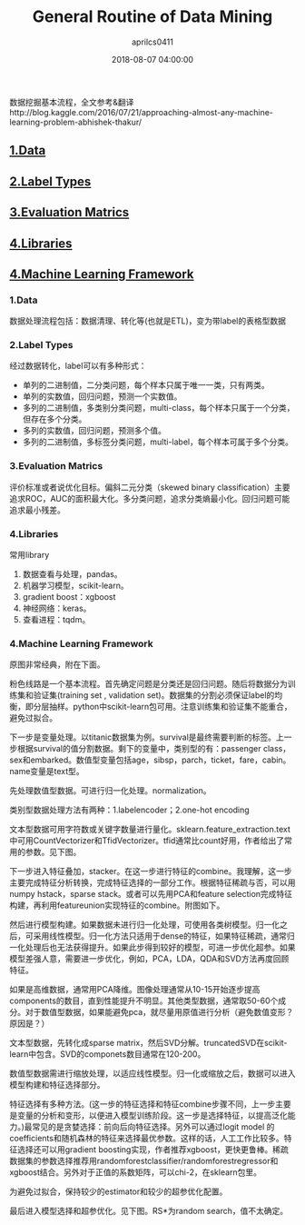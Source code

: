 ﻿---
layout: post
title: General Routine of Data Mining
date: 2018-08-07 04:00:00
tags: basic routine python
author: aprilcs0411
---





   
<p>数据挖掘基本流程，全文参考&翻译 http://blog.kaggle.com/2016/07/21/approaching-almost-any-machine-learning-problem-abhishek-thakur/</p>
<h2 id="heading1"><a href="#basic">1.Data</a></h2>
<h2 id="heading2"><a href="#b2">2.Label Types</a></h2>
<h2 id="heading3"><a href="#b3">3.Evaluation Matrics</a></h2>
<h2 id="heading4"><a href="#b4">4.Libraries</a></h2>
<h2 id="heading5"><a href="#b5">4.Machine Learning Framework</a></h2>





<h3 id="basic" name="basic">1.Data</h3>
<p>数据处理流程包括：数据清理、转化等(也就是ETL)，变为带label的表格型数据</p>

<h3 id="b2" name="b2">2.Label Types</h3>
<p>经过数据转化，label可以有多种形式：</p>
<ul>
<li>单列的二进制值，二分类问题，每个样本只属于唯一一类，只有两类。</li>
<li>单列的实数值，回归问题，预测一个实数值。</li>
<li>多列的二进制值，多类别分类问题，multi-class，每个样本只属于一个分类，但存在多个分类。</li>
<li>多列的实数值，回归问题，预测多个值。</li>
<li>多列的二进制值，多标签分类问题，multi-label，每个样本可属于多个分类。</li>
</ul>

<h3 id="b3" name="b3">3.Evaluation Matrics</h3>
<p>评价标准或者说优化目标。偏斜二元分类（skewed binary classification）主要追求ROC，AUC的面积最大化。多分类问题，追求分类熵最小化。回归问题可能追求最小残差。</p>

<h3 id="b4" name="b4">4.Libraries</h3>
<p>常用library</p>
<ol>
<li>数据查看与处理，pandas。</li>
<li>机器学习模型，scikit-learn。</li>
<li>gradient boost：xgboost</li>
<li>神经网络：keras。</li>
<li>查看进程：tqdm。</li>
</ol>


<h3 id="b4" name="b4">4.Machine Learning Framework</h3>
<p>原图非常经典，附在下面。</p>
<amp-img src="{{ site.baseurl }}assets/images/p1.png" width="800" height="600" layout="responsive" alt="" class="mb3"></amp-img>
<p>粉色线路是一个基本流程。首先确定问题是分类还是回归问题。随后将数据分为训练集和验证集(training set , validation set)。数据集的分割必须保证label的均衡，即分层抽样。python中scikit-learn包可用。注意训练集和验证集不能重合，避免过拟合。</p>
<p>下一步是变量处理。以titanic数据集为例。survival是最终需要判断的标签。上一步根据survival的值分割数据。剩下的变量中，类别型的有：passenger class，sex和embarked。数值型变量包括age，sibsp，parch，ticket，fare，cabin。name变量是text型。</p>
<p>先处理数值型数据。可进行归一化处理。normalization。</p>
<p>类别型数据处理方法有两种：1.labelencoder；2.one-hot encoding</p>
<p>文本型数据可用字符数或关键字数量进行量化。sklearn.feature_extraction.text中可用CountVectorizer和TfidVectorizer。tfid通常比count好用，作者给出了常用的参数。见下图。</p>
<amp-img src="{{ site.baseurl }}assets/images/p2.png" width="800" height="166" layout="responsive" alt="" class="mb3"></amp-img>
<p>下一步进入特征叠加，stacker。在这一步进行特征的combine。我理解，这一步主要完成特征分析转换，完成特征选择的一部分工作。根据特征稀疏与否，可以用numpy hstack，sparse stack。或者可以先用PCA和feature selection完成特征构建，再利用featureunion实现特征的combine。附图如下。</p>
<amp-img src="{{ site.baseurl }}assets/images/p3.png" width="800" height="228" layout="responsive" alt="" class="mb3"></amp-img>
<p>然后进行模型构建。如果数据未进行归一化处理，可使用各类树模型。归一化之后，可采用线性模型。归一化方法只适用于dense的特征，如果特征稀疏，通常归一化处理后也无法获得提升。如果此步得到较好的模型，可进一步优化超参。如果模型差强人意，需要进一步优化，例如，PCA，LDA，QDA和SVD方法再度回顾特征。</p>
<p>如果是高维数据，通常用PCA降维。图像处理通常从10-15开始逐步提高components的数目，直到性能提升不明显。其他类型数据，通常取50-60个成分。对于数值型数据，如果能避免pca，就尽量用原值进行分析（避免数值变形？原因是？）</p>
<p>文本型数据，先转化成sparse matrix，然后SVD分解。truncatedSVD在scikit-learn中包含。SVD的componets数目通常在120-200。</p>
<p>数值型数据需进行缩放处理，以适应线性模型。归一化或缩放之后，数据可以进入模型构建和特征选择部分。</p>
<p>特征选择有多种方法。(这一步的特征选择和特征combine步骤不同，上一步主要是变量的分析和变形，以便进入模型训练阶段。这一步是选择特征，以提高泛化能力。)最常见的是贪婪选择：前向后向特征选择。另外可以通过logit model 的coefficients和随机森林的特征来选择最优参数。这样的话，人工工作比较多。特征选择还可以用gradient boosting实现，作者推荐xgboost，更快更鲁棒。稀疏数据集的参数选择推荐用randomforestclassifier/randomforestregressor和xgboost结合。另外对于正值的系数矩阵，可以chi-2，在sklearn包里。</p>
<p>为避免过拟合，保持较少的estimator和较少的超参优化配置。</p>
<p>最后进入模型选择和超参优化。见下图。RS*为random search，值不太确定。</p>
<amp-img src="{{ site.baseurl }}assets/images/p4.ong" width="785" height="800" layout="responsive" alt="" class="mb3"></amp-img>
